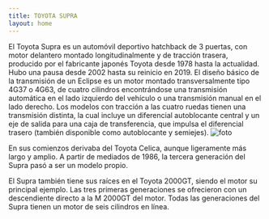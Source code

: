 ```yaml
---
title: TOYOTA SUPRA
layout: home
---
```


El Toyota Supra es un automóvil deportivo hatchback de 3 puertas, con motor delantero montado longitudinalmente y de tracción trasera, producido por el fabricante japonés Toyota desde 1978 hasta la actualidad. Hubo una pausa desde 2002 hasta su reinicio en 2019.
El diseño básico de la transmisión de un Eclipse es un motor montado transversalmente tipo 4G37 o 4G63, de cuatro cilindros encontrándose una transmisión automática en el lado izquierdo del vehículo o una transmisión manual en el lado derecho. Los modelos con tracción a las cuatro ruedas tienen una transmisión distinta, la cual incluye un diferencial autoblocante central y un eje de salida para una caja de transferencia, que impulsa el diferencial trasero (también disponible como autoblocante y semiejes).
![foto]([[![image](https://github.com/user-attachments/assets/340d1712-24b4-4c8d-a510-a36987912ec0)](https://static1.hotcarsimages.com/wordpress/wp-content/uploads/2023/08/fast-and-furious-tribute-toyota-supra.jpg)](https://cdn.topgear.es/sites/navi.axelspringer.es/public/media/image/2021/06/subasta-barrett-jackson-toyota-supra-stunt-1-fast-furious-2383301.jpg?tf=1200x))

En sus comienzos derivaba del Toyota Celica, aunque ligeramente más largo y amplio. A partir de mediados de 1986, la tercera generación del Supra pasó a ser un modelo propio.

El Supra también tiene sus raíces en el Toyota 2000GT, siendo el motor su principal ejemplo. Las tres primeras generaciones se ofrecieron con un descendiente directo a la M 2000GT del motor. Todas las generaciones del Supra tienen un motor de seis cilindros en línea.
